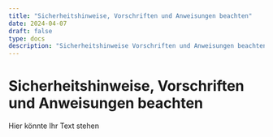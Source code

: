 ```yaml
---
title: "Sicherheitshinweise, Vorschriften und Anweisungen beachten"
date: 2024-04-07
draft: false
type: docs
description: "Sicherheitshinweise Vorschriften und Anweisungen beachten"
---
```


# Sicherheitshinweise, Vorschriften und Anweisungen beachten

Hier könnte Ihr Text stehen
